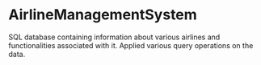 # AirlineManagementSystem
SQL database containing information about various airlines and functionalities associated with it. Applied various query operations on the data.
